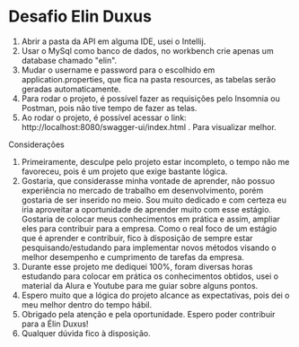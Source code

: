 # Desafio Elin Duxus

1. Abrir a pasta da API em alguma IDE, usei o Intellij.
2. Usar o MySql como banco de dados, no workbench crie apenas um database chamado "elin".
3. Mudar o username e password para o escolhido em application.properties, que fica na pasta resources, as tabelas serão geradas automaticamente.
4. Para rodar o projeto, é possível fazer as requisições pelo Insomnia ou Postman, pois não tive tempo de fazer as telas.
5. Ao rodar o projeto, é possível acessar o link: http://localhost:8080/swagger-ui/index.html . Para visualizar melhor.

Considerações
1. Primeiramente, desculpe pelo projeto estar incompleto, o tempo não me favoreceu, pois é um projeto que exige bastante lógica. 
2. Gostaria, que considerasse minha vontade de aprender, não possuo experiência no mercado de trabalho em desenvolvimento, porém gostaria de ser inserido no meio. Sou muito dedicado e com certeza eu iria aproveitar a oportunidade de aprender muito com esse estágio. Gostaria de colocar meus conhecimentos em prática e assim, ampliar eles para contribuir para a empresa. Como o real foco de um estágio que é aprender e contribuir, fico à disposição de sempre estar pesquisando/estudando para implementar novos métodos visando o melhor desempenho e cumprimento de tarefas da empresa.
3. Durante esse projeto me dediquei 100%, foram diversas horas estudando para colocar em prática os conhecimentos obtidos, usei o material da Alura e Youtube para me guiar sobre alguns pontos.
4. Espero muito que a lógica do projeto alcance as expectativas, pois dei o meu melhor dentro do tempo hábil.
5. Obrigado pela atenção e pela oportunidade. Espero poder contribuir para a Élin Duxus!
2. Qualquer dúvida fico à disposição.
